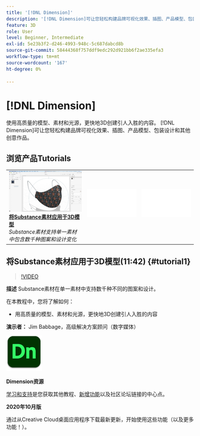 ```yaml
---
title: '[!DNL Dimension]'
description: '[!DNL Dimension]可让您轻松构建品牌可视化效果、插图、产品模型、包装设计和其他创意作品'
feature: 3D
role: User
level: Beginner, Intermediate
exl-id: 5e23b3f2-d246-4993-948c-5c687dabcd8b
source-git-commit: 58444368f757ddf9edc292d921bb6f2ae335efa3
workflow-type: tm+mt
source-wordcount: '167'
ht-degree: 0%

---
```


# [!DNL Dimension]

使用高质量的模型、素材和光源，更快地3D创建引人入胜的内容。 [!DNL Dimension]可让您轻松构建品牌可视化效果、插图、产品模型、包装设计和其他创意作品。

## 浏览产品Tutorials

<table style="table-layout:fixed">
<tr>
 <td>
   <a href="dimension.md#tutorial1">
      <img alt="将Substance素材应用于3D模型" src="../assets/dimension_substanceAndGraphics_babbage_thumbnail.jpg" />
   </a>
    <div>
   <a href="dimension.md#tutorial1"><strong>将Substance素材应用于3D模型</strong></a>
    </div>
    <em>Substance素材支持单一素材中包含数千种图案和设计变化</em>
    <br>
  </td>
  <td>
    <img alt="间隔物" src="../assets/Whitespacer.png" />
    <div>
    <br>
  </td>
  <td>
    <img alt="间隔物" src="../assets/Whitespacer.png" />
    <div>
    <br>
  </td>
</tr>
</table>

## 将Substance素材应用于3D模型(11:42) {#tutorial1}

>[!VIDEO](https://video.tv.adobe.com/v/326944?hidetitle=true)

**描述**
Substance素材在单一素材中支持数千种不同的图案和设计。

在本教程中，您将了解如何：
* 用高质量的模型、素材和光源，更快地3D创建引人入胜的内容

**演示者：**
Jim Babbage，高级解决方案顾问（数字媒体）

![Dimension徽标](../assets/dn_appicon_96.png)

**Dimension资源**

[学习和支持](https://helpx.adobe.com/support/dimension.html)是您获取其他教程、[新增功能](https://helpx.adobe.com/dimension/user-guide.html/dimension/using/whats-new.ug.html)以及社区论坛链接的中心点。

**2020年10月版**

通过从Creative Cloud桌面应用程序下载最新更新，开始使用这些功能（以及更多功能！）。
